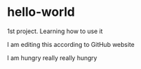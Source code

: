 # hello-world

1st project. Learning how to use it

I am editing this according to GitHub website

I am hungry really really hungry
